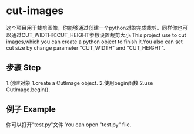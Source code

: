 # cut-images

这个项目用于裁剪图像，你能够通过创建一个python对象完成裁剪。同样你也可以通过CUT_WIDTH和CUT_HEIGHT参数设置裁剪大小
This project use to cut images,which you can create a python object to finish it.You also can set cut size by change parameter "CUT_WIDTH" and "CUT_HEIGHT".

## 步骤 Step
1.创建对象
1.create a CutImage object.
2.使用begin函数
2.use CutImage.begin().

## 例子 Example
你可以打开"test.py"文件
You can open "test.py" file.
